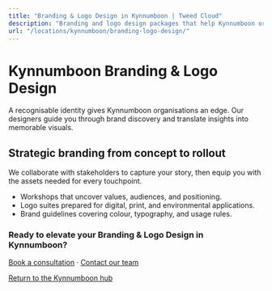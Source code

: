 ```yaml
---
title: "Branding & Logo Design in Kynnumboon | Tweed Cloud"
description: "Branding and logo design packages that help Kynnumboon organisations stand out."
url: "/locations/kynnumboon/branding-logo-design/"
---
```


# Kynnumboon Branding & Logo Design

A recognisable identity gives Kynnumboon organisations an edge. Our designers guide you through brand discovery and translate insights into memorable visuals.

## Strategic branding from concept to rollout

We collaborate with stakeholders to capture your story, then equip you with the assets needed for every touchpoint.

- Workshops that uncover values, audiences, and positioning.
- Logo suites prepared for digital, print, and environmental applications.
- Brand guidelines covering colour, typography, and usage rules.

### Ready to elevate your Branding & Logo Design in Kynnumboon?

[Book a consultation](/consultation/) · [Contact our team](/contact/)

[Return to the Kynnumboon hub](/locations/kynnumboon/)
